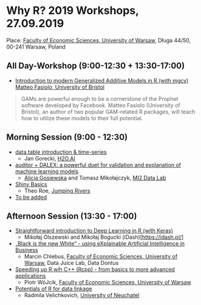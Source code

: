 # Why R? 2019 Workshops, 27.09.2019

Place: [Faculty of Economic Sciences, University of Warsaw](https://www.wne.uw.edu.pl/), Długa 44/50, 00-241 Warsaw, Poland

## All Day-Workshop (9:00-12:30 + 13:30-17:00)

- [Introduction to modern Generalized Additive Models in R (with mgcv)](https://github.com/WhyR2019/workshops/tree/master/mgcv) [Matteo Fasiolo, University of Bristol](http://www.bristol.ac.uk/maths/people/matteo-fasiolo/overview.html)

> GAMs are powerful enough to be a cornerstone of the Prophet software developed by Facebook. Matteo Fasiolo (University of Bristol), an author of two popular GAM-related R packages, will teach how to utilize these models to their full potential.

## Morning Session (9:00 - 12:30)

- [data.table introduction & time-series](https://github.com/WhyR2019/workshops/tree/master/datatable) 
    * Jan Gorecki, [H2O.AI](https://www.h2o.ai/)
- [auditor + DALEX: a powerful duet for validation and explanation of machine learning models](https://github.com/WhyR2019/workshops/tree/master/dalex) 
    * [Alicja Gosiewska](http://gosiewska.com/) and Tomasz Mikołajczyk, [MI2 Data Lab](http://mi2.mini.pw.edu.pl)
- [Shiny Basics](https://github.com/WhyR2019/workshops/tree/master/shiny) 
    * Theo	Roe, [Jumping Rivers](https://www.jumpingrivers.com/)
- [To be added](https://www.whyr.pl/)

## Afternoon Session (13:30 - 17:00)

- [Straightforward introduction to Deep Learning in R (with Keras)](https://github.com/WhyR2019/workshops/tree/master/keras) 
    * Mikołaj Olszewski and Mikołaj Bogucki (iDash)[https://idash.pl/]
- [„Black is the new White” - using eXplainable Artificial Intelligence in Business](https://github.com/WhyR2019/workshops/tree/master/xai) 
    * Marcin	Chlebus, [Faculty of Economic Sciences, University of Warsaw](https://www.wne.uw.edu.pl/), Data Juice Lab, Data Dontus
- [Speeding up R wih C++ (Rcpp) - from basics to more advanced applications](https://github.com/WhyR2019/workshops/tree/master/rcpp) 
    * Piotr WóJcik, [Faculty of Economic Sciences, University of Warsaw](https://www.wne.uw.edu.pl/)
- [Potentials of R for data linkage](https://github.com/WhyR2019/workshops/tree/master/data_linkage) 
    * Radmila Velichkovich, [University of Neuchatel](https://www.unine.ch/)